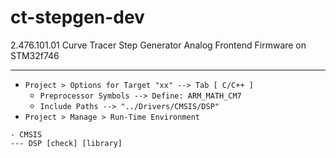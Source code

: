 # ct-stepgen-dev
2.476.101.01 Curve Tracer Step Generator Analog Frontend Firmware on STM32f746

---

- `Project > Options for Target "xx" --> Tab [ C/C++ ]` 
    + `Preprocessor Symbols --> Define: ARM_MATH_CM7`
    + `Include Paths --> "../Drivers/CMSIS/DSP"`
- `Project > Manage > Run-Time Environment`

```
- CMSIS
--- DSP [check] [library]
```